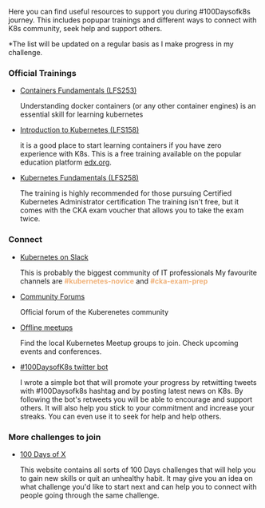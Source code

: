 


Here you can find useful resources to support you during #100Daysofk8s journey. This includes
popupar trainings and different ways to connect with K8s community, seek help and support others.

<span style="font-size:14px;">*The list will be updated on a regular basis as I make progress in my challenge.</span>

### **Official Trainings**

* [Containers Fundamentals (LFS253)](https://training.linuxfoundation.org/training/containers-fundamentals/)

    Understanding docker containers (or any other container engines) is an essential skill for learning kubernetes

* [Introduction to Kubernetes (LFS158)](https://training.linuxfoundation.org/training/introduction-to-kubernetes/)

    it is a good place to start learning containers if you have zero experience with K8s.
    This is a free training available on the popular education platform [edx.org](https://www.edx.org).

* [Kubernetes Fundamentals (LFS258)](https://training.linuxfoundation.org/training/kubernetes-fundamentals/)

    The training is highly recommended for those pursuing Certified Kubernetes Administrator certification
    The training isn't free, but it comes with the CKA exam voucher that allows you to take the exam twice.  


### **Connect**

* [Kubernetes on Slack](https://slack.k8s.io/)
    
    This is probably the biggest community of IT professionals
    My favourite channels are <span style="color:#f0b27a">**#kubernetes-novice**</span> and <span style="color:#f0b27a">**#cka-exam-prep**</span>

* [Community Forums](https://discuss.kubernetes.io)

    Official forum of the Kuberenetes community

* [Offline meetups](https://www.meetup.com/en-AU/topics/kubernetes/) 

    Find the local Kubernetes Meetup groups to join. Check upcoming events and conferences.

* [#100DaysofK8s twitter bot](https://twitter.com/100DaysOfK8s)
    
    I wrote a simple bot that will promote your progress by retwitting tweets with #100Daysofk8s hashtag and by posting latest news on K8s. By following the bot's retweets you will be able to encourage and support others. It will also help you stick to your commitment and increase your streaks. You can even use it to seek for help and help others. 


### More challenges to join

* [100 Days of X](https://www.100daysofx.com)

    This website contains all sorts of 100 Days challenges that will help you to gain new skills
    or quit an unhealthy habit. It may give you an idea on what challenge you'd like to start next and
    can help you to connect with people going through the same challenge.



